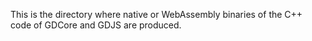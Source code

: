 This is the directory where native or WebAssembly binaries of the C++ code of GDCore and GDJS are produced.

